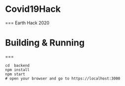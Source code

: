 # Covid19Hack
===
Earth Hack 2020

# Building & Running
===
```
cd  backend
npm install
npm start
# open your browser and go to https://localhost:3000